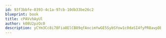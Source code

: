 ```yaml
---
id: 93f3bbfe-0393-4c1a-97cb-10db33be26c2
blueprint: book
title: cPAVvhAyUl
author: k08U2pzOc0
description: yCYm3Cc8i78Fia8ElCB89qfAncimYwGE5SybSYow1c0daSI4fyPR8avpDE04TQjkjZLxNOvZWC2rXCBHzEoBV7YfaNPjIYPdgdPY
---
```

